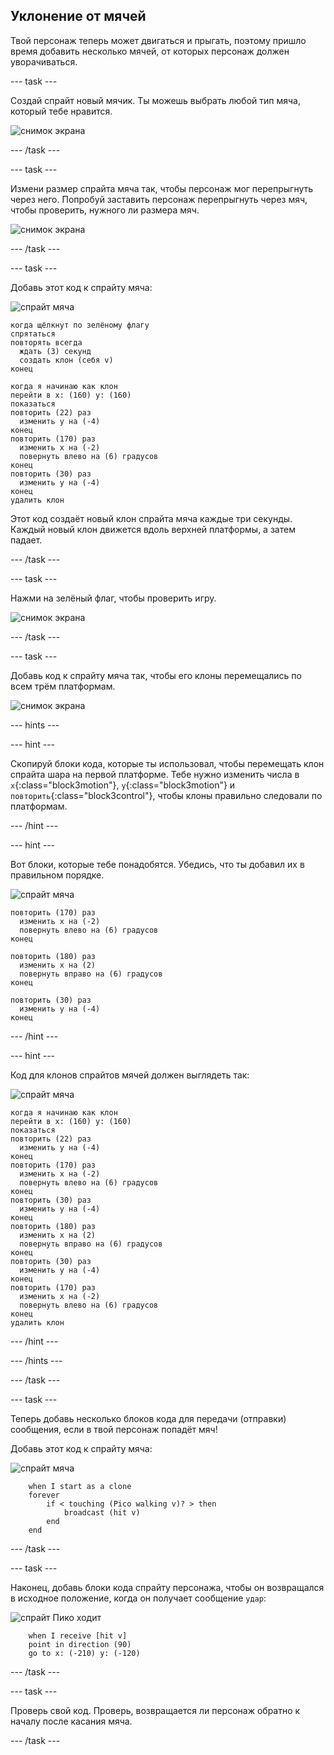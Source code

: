 ## Уклонение от мячей

Твой персонаж теперь может двигаться и прыгать, поэтому пришло время добавить несколько мячей, от которых персонаж должен уворачиваться.

\--- task \---

Создай спрайт новый мячик. Ты можешь выбрать любой тип мяча, который тебе нравится.

![снимок экрана](images/dodge-balls.png)

\--- /task \---

\--- task \---

Измени размер спрайта мяча так, чтобы персонаж мог перепрыгнуть через него. Попробуй заставить персонаж перепрыгнуть через мяч, чтобы проверить, нужного ли размера мяч.

![снимок экрана](images/dodge-ball-resize.png)

\--- /task \---

\--- task \---

Добавь этот код к спрайту мяча:

![спрайт мяча](images/ball_sprite.png)

```blocks3
когда щёлкнут по зелёному флагу
спрятаться
повторять всегда 
  ждать (3) секунд
  создать клон (себя v)
конец
```

```blocks3
когда я начинаю как клон
перейти в x: (160) y: (160)
показаться
повторить (22) раз 
  изменить y на (-4)
конец
повторить (170) раз 
  изменить x на (-2)
  повернуть влево на (6) градусов
конец
повторить (30) раз 
  изменить y на (-4)
конец
удалить клон
```

Этот код создаёт новый клон спрайта мяча каждые три секунды. Каждый новый клон движется вдоль верхней платформы, а затем падает.

\--- /task \---

\--- task \---

Нажми на зелёный флаг, чтобы проверить игру.

![снимок экрана](images/dodge-ball-test.png)

\--- /task \---

\--- task \---

Добавь код к спрайту мяча так, чтобы его клоны перемещались по всем трём платформам.

![снимок экрана](images/dodge-ball-more-motion.png)

\--- hints \---

\--- hint \---

Скопируй блоки кода, которые ты использовал, чтобы перемещать клон спрайта шара на первой платформе. Тебе нужно изменить числа в `х`{:class="block3motion"}, `у`{:class="block3motion"} и `повторить`{:class="block3control"}, чтобы клоны правильно следовали по платформам.

\--- /hint \---

\--- hint \---

Вот блоки, которые тебе понадобятся. Убедись, что ты добавил их в правильном порядке.

![спрайт мяча](images/ball_sprite.png)

```blocks3
повторить (170) раз 
  изменить x на (-2)
  повернуть влево на (6) градусов
конец

повторить (180) раз 
  изменить x на (2)
  повернуть вправо на (6) градусов
конец

повторить (30) раз 
  изменить y на (-4)
конец
```

\--- /hint \---

\--- hint \---

Код для клонов спрайтов мячей должен выглядеть так:

![спрайт мяча](images/ball_sprite.png)

```blocks3
когда я начинаю как клон
перейти в x: (160) y: (160)
показаться
повторить (22) раз 
  изменить y на (-4)
конец
повторить (170) раз 
  изменить x на (-2)
  повернуть влево на (6) градусов
конец
повторить (30) раз 
  изменить y на (-4)
конец
повторить (180) раз 
  изменить x на (2)
  повернуть вправо на (6) градусов
конец
повторить (30) раз 
  изменить y на (-4)
конец
повторить (170) раз 
  изменить x на (-2)
  повернуть влево на (6) градусов
конец
удалить клон
```

\--- /hint \---

\--- /hints \---

\--- /task \---

\--- task \---

Теперь добавь несколько блоков кода для передачи (отправки) сообщения, если в твой персонаж попадёт мяч!

Добавь этот код к спрайту мяча:

![спрайт мяча](images/ball_sprite.png)

```blocks3
    when I start as a clone
    forever
        if < touching (Pico walking v)? > then
            broadcast (hit v)
        end
    end
```

\--- /task \---

\--- task \---

Наконец, добавь блоки кода спрайту персонажа, чтобы он возвращался в исходное положение, когда он получает сообщение `удар`:

![спрайт Пико ходит](images/pico_walking_sprite.png)

```blocks3
    when I receive [hit v]
    point in direction (90)
    go to x: (-210) y: (-120)
```

\--- /task \---

\--- task \---

Проверь свой код. Проверь, возвращается ли персонаж обратно к началу после касания мяча.

\--- /task \---